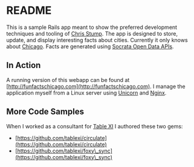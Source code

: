 # README

This is a sample Rails app meant to show the preferred development techniques and tooling of [Chris Stump](https://www.linkedin.com/in/chriscstump).
The app is designed to store, update, and display interesting facts about cities. Currently it only knows about [Chicago](https://data.cityofchicago.org/). Facts are generated using [Socrata Open Data APIs](https://dev.socrata.com).

## In Action

A running version of this webapp can be found at [http://funfactschicago.com](http://funfactschicago.com). I manage the
application myself from a Linux server using [Unicorn](http://unicorn.bogomips.org/) and [Nginx](https://www.nginx.com/).

## More Code Samples

When I worked as a consultant for [Table XI](http://www.tablexi.com/) I authored these two gems:

* [https://github.com/tablexi/circulate](https://github.com/tablexi/circulate)
* [https://github.com/tablexi/foxy\_sync](https://github.com/tablexi/foxy\_sync)
